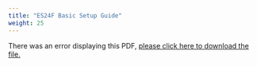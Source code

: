 ```yaml
---
title: "ES24F Basic Setup Guide"
weight: 25
---
```


<object data="https://www.truenas.com/docs/files/ES24FBSG1.2.pdf" type="application/pdf" width="95%" height="1000">
  There was an error displaying this PDF, <a href="https://www.truenas.com/docs/files/ES24FBSG1.2.pdf">please click here to download the file.</a>
</object>
